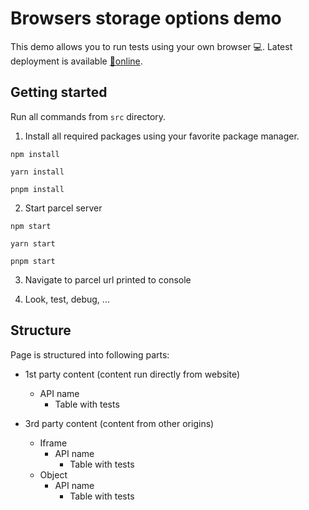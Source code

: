 # Browsers storage options demo

This demo allows you to run tests using your own browser 💻. Latest deployment is available [🚀online](https://mgse97.github.io/Browsers-storage-options/).

## Getting started

Run all commands from `src` directory.

1. Install all required packages using your favorite package manager.

```
npm install
```
```
yarn install
```
```
pnpm install
```

2. Start parcel server

```
npm start
```
```
yarn start
```
```
pnpm start
```

3. Navigate to parcel url printed to console

4. Look, test, debug, ...

## Structure

Page is structured into following parts:

- 1st party content (content run directly from website)
    - API name
        - Table with tests

- 3rd party content (content from other origins)
    - Iframe
        - API name
            - Table with tests
    - Object
        - API name
            - Table with tests
